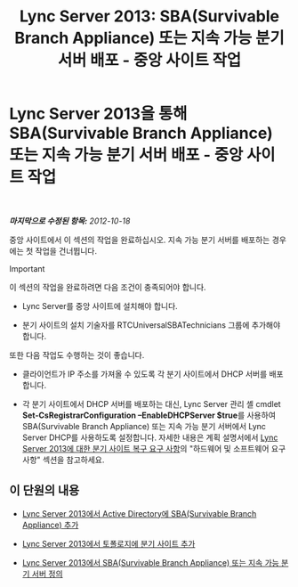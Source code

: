 ﻿---
title: 'Lync Server 2013: SBA(Survivable Branch Appliance) 또는 지속 가능 분기 서버 배포 - 중앙 사이트 작업'
TOCTitle: SBA(Survivable Branch Appliance) 또는 지속 가능 분기 서버 배포 - 중앙 사이트 작업
ms:assetid: 0f631a36-fc2e-41cd-8a0d-f27e84f4a89e
ms:mtpsurl: https://technet.microsoft.com/ko-kr/library/Gg398189(v=OCS.15)
ms:contentKeyID: 49302823
ms.date: 08/10/2015
mtps_version: v=OCS.15
ms.translationtype: HT
---

# Lync Server 2013을 통해 SBA(Survivable Branch Appliance) 또는 지속 가능 분기 서버 배포 - 중앙 사이트 작업

 

_**마지막으로 수정된 항목:** 2012-10-18_

중앙 사이트에서 이 섹션의 작업을 완료하십시오. 지속 가능 분기 서버를 배포하는 경우에는 첫 작업을 건너뜁니다.


> [!IMPORTANT]
> 이 섹션의 작업을 완료하려면 다음 조건이 충족되어야 합니다. 
> <UL>
> <LI>
> <P>Lync Server를 중앙 사이트에 설치해야 합니다.</P>
> <LI>
> <P>분기 사이트의 설치 기술자를 RTCUniversalSBATechnicians 그룹에 추가해야 합니다.</P></LI></UL>또한 다음 작업도 수행하는 것이 좋습니다. 
> <UL>
> <LI>
> <P>클라이언트가 IP 주소를 가져올 수 있도록 각 분기 사이트에서 DHCP 서버를 배포합니다.</P>
> <LI>
> <P>각 분기 사이트에서 DHCP 서버를 배포하는 대신, Lync Server 관리 셸 cmdlet <STRONG>Set-CsRegistrarConfiguration –EnableDHCPServer $true</STRONG>를 사용하여 SBA(Survivable Branch Appliance) 또는 지속 가능 분기 서버에서 Lync Server DHCP를 사용하도록 설정합니다. 자세한 내용은 계획 설명서에서 <A href="lync-server-2013-branch-site-resiliency-requirements.md">Lync Server 2013에 대한 분기 사이트 복구 요구 사항</A>의 "하드웨어 및 소프트웨어 요구 사항" 섹션을 참고하세요.</P></LI></UL>



## 이 단원의 내용

  - [Lync Server 2013에서 Active Directory에 SBA(Survivable Branch Appliance) 추가](lync-server-2013-add-a-survivable-branch-appliance-to-active-directory.md)

  - [Lync Server 2013에서 토폴로지에 분기 사이트 추가](lync-server-2013-add-branch-sites-to-your-topology.md)

  - [Lync Server 2013에서 SBA(Survivable Branch Appliance) 또는 지속 가능 분기 서버 정의](lync-server-2013-define-a-survivable-branch-appliance-or-server.md)

